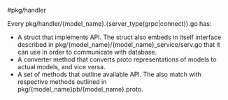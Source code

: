 #pkg/handler

Every pkg/handler/{model_name}.{server_type(grpc|connect)}.go has:
- A struct that implements API. The struct also embeds in itself interface described in pkg/{model_name}/{model_name}_service/serv.go that it can use in order to communicate with database.
- A converter method that converts proto representations of models to actual models, and vice versa.
- A set of methods that outline available API. The also match with respective methods outlined in pkg/{model_name}pb/{model_name}.proto.